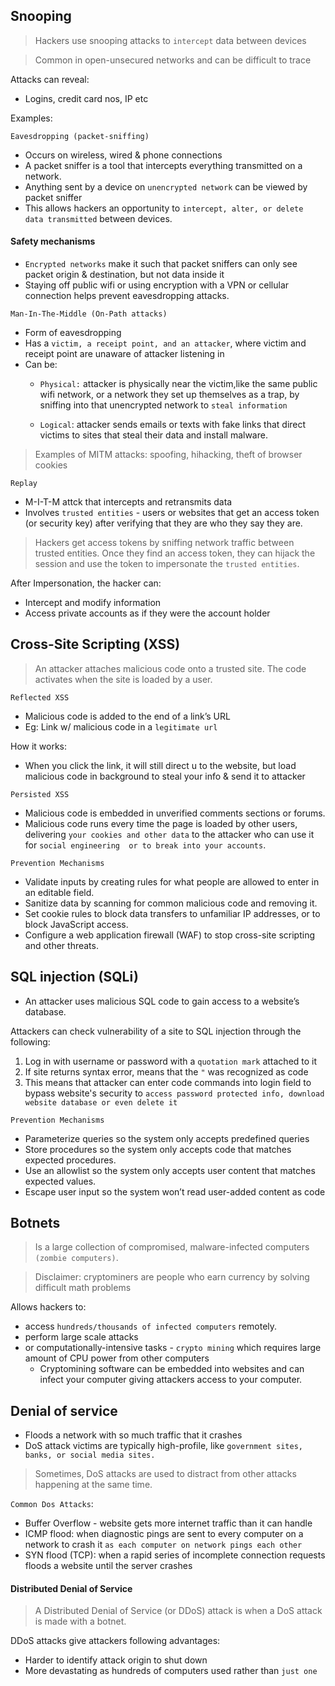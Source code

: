 ## Snooping
> Hackers use snooping attacks to `intercept` data between devices

> Common in open-unsecured networks and can be difficult to trace

Attacks can reveal:
* Logins, credit card nos, IP etc

Examples:

`Eavesdropping (packet-sniffing)`
* Occurs on wireless, wired & phone connections
* A packet sniffer is a tool that intercepts everything transmitted on a network.
* Anything sent by a device on `unencrypted network` can be viewed by packet sniffer
* This allows hackers an opportunity to `intercept, alter, or delete data transmitted` between devices.

#### Safety mechanisms
* `Encrypted networks` make it such that packet sniffers can only see packet origin & destination, but not data inside it
* Staying off public wifi or using encryption with a
VPN or cellular connection helps prevent eavesdropping attacks.


`Man-In-The-Middle (On-Path attacks)`
* Form of eavesdropping
* Has a `victim, a receipt point, and an attacker`, where victim and receipt point are unaware of attacker listening in
* Can be:
    * `Physical:` attacker is physically near the victim,like the same public wifi network, or a network they set up themselves as a trap, by sniffing into that unencrypted network to `steal information`
    
    * `Logical`: attacker sends emails or texts with fake links that direct victims to sites that steal their data and install malware.

> Examples of MITM attacks: spoofing, hihacking, theft of browser cookies

`Replay`
* M-I-T-M attck that intercepts and retransmits data 
* Involves `trusted entities` -  users or websites that get an access token (or security key) after verifying that they are who they say they are.

> Hackers get access tokens by sniffing network traffic between trusted entities.
Once they find an access token, they can hijack the session and use the token to impersonate the `trusted entities`.

After Impersonation, the hacker can:
* Intercept and modify information
* Access private accounts as if they were the account holder

## Cross-Site Scripting (XSS)
> An attacker attaches malicious code onto a trusted site. The code activates when the site is loaded by a user.

`Reflected XSS`
* Malicious code is added to the end of a link’s URL 
* Eg: Link w/ malicious code in a `legitimate url`

How it works:
* When you click the link, it will still direct u to the website, but load malicious code in background to steal your info & send it to attacker

`Persisted XSS`
* Malicious code is embedded in unverified comments sections or forums.
* Malicious code runs every time the page is loaded by other users, delivering `your cookies and other data` to the attacker who can use it for `social engineering  or to break into your accounts`.

`Prevention Mechanisms`
* Validate inputs by creating rules for what people are allowed to enter in an editable field.
* Sanitize data by scanning for common malicious code and removing it.
* Set cookie rules to block data transfers to unfamiliar IP addresses, or to block JavaScript access.
* Configure a web application firewall (WAF) to stop cross-site scripting and other threats.

## SQL injection (SQLi)
* An attacker uses malicious SQL code to gain access to a website’s database.

Attackers can check vulnerability of a site to SQL injection through the following:
1. Log in with username or password with a `quotation mark` attached to it
2. If site returns syntax error, means that the `"` was recognized as code
3. This means that attacker can enter code commands into login field to bypass website's security to `access password protected info, download website database or even delete it`

`Prevention Mechanisms`
* Parameterize queries so the system only accepts predefined queries
* Store procedures so the system only accepts code that matches expected procedures.
* Use an allowlist so the system only accepts user content that matches expected values.
* Escape user input so the system won’t read user-added content as code

## Botnets
> Is a large collection of compromised, malware-infected computers `(zombie computers)`.

> Disclaimer: cryptominers are people who earn currency by solving difficult math problems

Allows hackers to: 
* access `hundreds/thousands of infected computers` remotely.
* perform large scale attacks 
* or computationally-intensive tasks - `crypto mining` which requires large amount of CPU power from other computers
    * Cryptomining software can be embedded into websites and can infect your computer giving attackers access to your computer.

## Denial of service
* Floods a network with so much traffic that it crashes
* DoS attack victims are typically high-profile,
like `government sites, banks, or social media sites.`

> Sometimes, DoS attacks are used to distract from other attacks happening at the same time.

`Common Dos Attacks`:
* Buffer Overflow - website gets more internet traffic than it can handle
* ICMP flood: when diagnostic pings are sent to every computer on a network to crash it `as each computer on network pings each other`
* SYN flood (TCP):
when a rapid series of incomplete connection requests floods a website until the server crashes

#### Distributed Denial of Service
> A Distributed Denial of Service (or DDoS) attack is when a DoS attack is made with a botnet.

DDoS attacks give attackers following advantages:
* Harder to identify attack origin to shut down
* More devastating as hundreds of computers used rather than `just one`